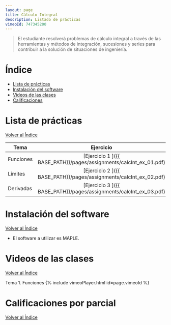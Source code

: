 ```yaml
---
layout: page
title: Cálculo Integral
description: Listado de prácticas
vimeoId: 747345200
---
```

> El estudiante resolverá problemas de cálculo integral a través de las herramientas y métodos de integración, sucesiones y series para contribuir a la solución de situaciones de ingeniería.

# Índice
- [Lista de prácticas](#lista-de-prácticas)
- [Instalación del software](#instalación-del-software)
- [Videos de las clases](#videos-de-las-clases)
- [Calificaciones](#calificaciones)


# Lista de prácticas
[Volver al Índice](#índice)

|Tema                         |Ejercicio       |
|-----------------------------|:--------------:|
|Funciones                    |[Ejercicio 1 ]({{ BASE_PATH}}/pages/assignments/calcInt_ex_01.pdf)|
|Límites                      |[Ejercicio 2 ]({{ BASE_PATH}}/pages/assignments/calcInt_ex_02.pdf)|
|Derivadas                    |[Ejercicio 3 ]({{ BASE_PATH}}/pages/assignments/calcInt_ex_03.pdf)|

# Instalación del software
[Volver al Índice](#índice)

- El software a utilizar es MAPLE.

# Videos de las clases
[Volver al Índice](#índice)

Tema 1. Funciones
{% include vimeoPlayer.html id=page.vimeoId %}

# Calificaciones por parcial 
[Volver al Índice](#índice)


<!-- Note: this is how to write a comment in HTML. Everything in here won't show up on your webpage.-->

<!--
To increase the size of the title, use fewer # in front of the paper title.
To decrease the size of the title, use more #. 
To remove the italics, remove the * before and after the description
To remove the underline from the title, remove the <u> tags (<u> and </u>)
-->
